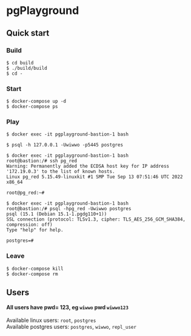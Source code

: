 # pgPlayground

## Quick start
### Build
```
$ cd build
$ ./build/build
$ cd -
```

### Start
```
$ docker-compose up -d
$ docker-compose ps
```

### Play
```
$ docker exec -it pgplayground-bastion-1 bash

$ psql -h 127.0.0.1 -Uwiwwo -p5445 postgres
```

```
$ docker exec -it pgplayground-bastion-1 bash
root@bastion:/# ssh pg_red
Warning: Permanently added the ECDSA host key for IP address '172.19.0.3' to the list of known hosts.
Linux pg_red 5.15.49-linuxkit #1 SMP Tue Sep 13 07:51:46 UTC 2022 x86_64

root@pg_red:~#
```

```
$ docker exec -it pgplayground-bastion-1 bash
root@bastion:/# psql -hpg_red -Uwiwwo postgres
psql (15.1 (Debian 15.1-1.pgdg110+1))
SSL connection (protocol: TLSv1.3, cipher: TLS_AES_256_GCM_SHA384, compression: off)
Type "help" for help.

postgres=#
```


### Leave
```
$ docker-compose kill
$ docker-compose rm
```


## Users
**All users have pwd= <username>123, eg `wiwwo` pwd `wiwwo123`**
<br><br>Available linux users: `root`, `postgres`
<br>Available postgres users: `postgres`, `wiwwo`, `repl_user`
